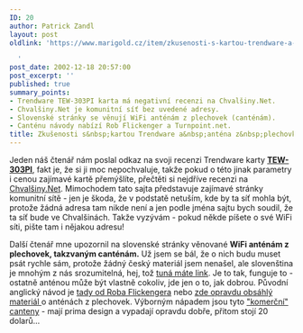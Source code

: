 ```yaml
---
ID: 20
author: Patrick Zandl
layout: post
oldlink: 'https://www.marigold.cz/item/zkusenosti-s-kartou-trendware-a-antena-z-plechovky

  '
post_date: 2002-12-18 20:57:00
post_excerpt: ''
published: true
summary_points:
- Trendware TEW-303PI karta má negativní recenzi na Chvalšiny.Net.
- Chvalšiny.Net je komunitní síť bez uvedené adresy.
- Slovenské stránky se věnují WiFi anténám z plechovek (canténám).
- Canténu návody nabízí Rob Flickenger a Turnpoint.net.
title: Zkušenosti s&nbsp;kartou Trendware a&nbsp;anténa z&nbsp;plechovky
---
```


<p>
Jeden náš čtenář nám poslal odkaz na svoji recenzi Trendware karty <A href="http://www.trendware.com/products/TEW-303PI.htm"><STRONG>TEW-303PI</STRONG></A>, fakt je, že si ji moc nepochvaluje, takže pokud o této jinak parametry i cenou zajímavé kartě přemýšlíte, přečtěti si nejdříve recenzi na <A href="http://milanc.host.sk/wireless/#hardware" target=_blank>Chvalšiny.Net</A>. Mimochodem tato sajta představuje zajímavé stránky komunitní sítě - jen je škoda, že v podstatě netuším, kde by ta síť mohla být, protože žádná adresa tam nikde není a jen podle jména sajtu bych soudil, že ta síť bude ve Chvalšinách. Takže vyzývám - pokud někde píšete o své WiFi síti, pište tam i nějakou adresu!</p>

<p>
Další čtenář mne upozornil na slovenské stránky věnované <STRONG>WiFi anténám z plechovek, takzvaným canténám.</STRONG> Už jsem se bál, že o nich budu muset psát rychle sám, protože žádný český materiál jsem nenašel, ale slovenština je mnohým z nás srozumitelná, hej, tož <A href="http://www.maco.sk/wireless/cantenna.html" target=_blank>tuná máte link</A>. Je to tak, funguje to - ostatně anténou může být vlastně cokoliv, jde jen o to, jak dobrou. Původní anglický návod je <A href="http://www.oreillynet.com/cs/weblog/view/wlg/448" target=_blank>tady od Roba Flickengera</A>&#160;nebo <A href="http://www.turnpoint.net/wireless/cantennahowto.html" target=_blank>zde opravdu obsáhlý materiál </A>o anténách z plechovek. Výborným nápadem jsou tyto <A href="http://www.cantenna.com/" target=_blank>"komerční" canteny</A> - mají prima design a vypadají opravdu dobře, přitom stojí 20 dolarů...</p>